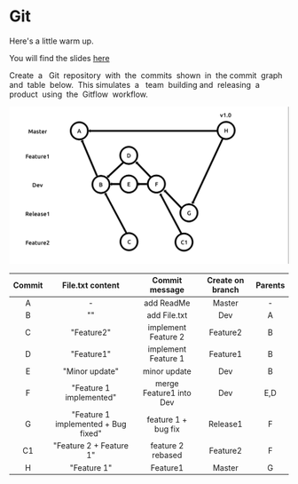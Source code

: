 # Git

Here's a little warm up.

You will find the slides [here](https://docs.google.com/presentation/d/1tPQJ_aqAzjxRF3fahHcag87W768Hd3sO9zoOqq_7Q60/edit?usp=sharing)

Create​ ​ a ​ ​ Git​ ​ repository​ ​ with​ ​ the​ ​ commits​ ​ shown​ ​ in​ ​ the​ ​ commit​ ​ graph​ ​ and​ ​ table​ ​ below.​ ​ 
This simulates​ ​ a ​ ​ team​ ​ building​ ​ and​ ​ releasing​ ​ a ​ ​ product​ ​ using​ ​ the​ ​ Gitflow​ ​ workflow.

<p align="center">
  <img width="650" src="img/gitflow.png" alt="picture">
</p>

| Commit | File.txt content | Commit message  | Create on branch |Parents | 
| :----: | :----: |:----:|:----:|:----:|
| A | - | add ReadMe | Master | -
| B | "" | add File.txt | Dev | A
| C | "Feature2" | implement Feature 2 | Feature2 | B
| D | "Feature1" | implement Feature 1 | Feature1 | B
| E | "Minor update" | minor update | Dev | B
| F | "Feature 1 implemented" | merge Feature1 into Dev | Dev | E,D
| G | "Feature 1 implemented + Bug fixed" | feature 1 + bug fix | Release1 | F
| C1 | "Feature 2 + Feature 1" | feature 2 rebased | Feature2 | F
| H | "Feature 1" | Feature1 | Master | G